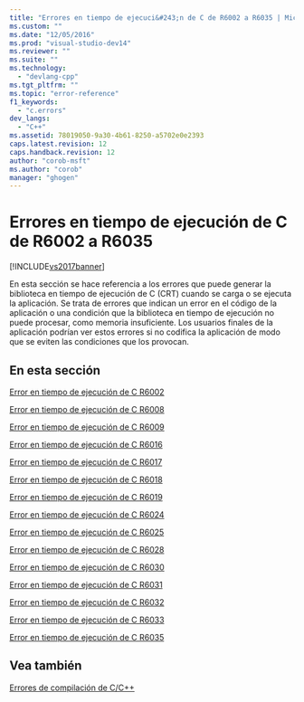 ```yaml
---
title: "Errores en tiempo de ejecuci&#243;n de C de R6002 a R6035 | Microsoft Docs"
ms.custom: ""
ms.date: "12/05/2016"
ms.prod: "visual-studio-dev14"
ms.reviewer: ""
ms.suite: ""
ms.technology: 
  - "devlang-cpp"
ms.tgt_pltfrm: ""
ms.topic: "error-reference"
f1_keywords: 
  - "c.errors"
dev_langs: 
  - "C++"
ms.assetid: 78019050-9a30-4b61-8250-a5702e0e2393
caps.latest.revision: 12
caps.handback.revision: 12
author: "corob-msft"
ms.author: "corob"
manager: "ghogen"
---
```

# Errores en tiempo de ejecuci&#243;n de C de R6002 a R6035
[!INCLUDE[vs2017banner](../../assembler/inline/includes/vs2017banner.md)]

En esta sección se hace referencia a los errores que puede generar la biblioteca en tiempo de ejecución de C \(CRT\) cuando se carga o se ejecuta la aplicación. Se trata de errores que indican un error en el código de la aplicación o una condición que la biblioteca en tiempo de ejecución no puede procesar, como memoria insuficiente. Los usuarios finales de la aplicación podrían ver estos errores si no codifica la aplicación de modo que se eviten las condiciones que los provocan.  
  
## En esta sección  
 [Error en tiempo de ejecución de C R6002](../../error-messages/tool-errors/c-runtime-error-r6002.md)  
  
 [Error en tiempo de ejecución de C R6008](../../error-messages/tool-errors/c-runtime-error-r6008.md)  
  
 [Error en tiempo de ejecución de C R6009](../../error-messages/tool-errors/c-runtime-error-r6009.md)  
  
 [Error en tiempo de ejecución de C R6016](../../error-messages/tool-errors/c-runtime-error-r6016.md)  
  
 [Error en tiempo de ejecución de C R6017](../../error-messages/tool-errors/c-runtime-error-r6017.md)  
  
 [Error en tiempo de ejecución de C R6018](../../error-messages/tool-errors/c-runtime-error-r6018.md)  
  
 [Error en tiempo de ejecución de C R6019](../../error-messages/tool-errors/c-runtime-error-r6019.md)  
  
 [Error en tiempo de ejecución de C R6024](../../error-messages/tool-errors/c-runtime-error-r6024.md)  
  
 [Error en tiempo de ejecución de C R6025](../../error-messages/tool-errors/c-runtime-error-r6025.md)  
  
 [Error en tiempo de ejecución de C R6028](../../error-messages/tool-errors/c-runtime-error-r6028.md)  
  
 [Error en tiempo de ejecución de C R6030](../../error-messages/tool-errors/c-runtime-error-r6030.md)  
  
 [Error en tiempo de ejecución de C R6031](../../error-messages/tool-errors/c-runtime-error-r6031.md)  
  
 [Error en tiempo de ejecución de C R6032](../../error-messages/tool-errors/c-runtime-error-r6032.md)  
  
 [Error en tiempo de ejecución de C R6033](../../error-messages/tool-errors/c-runtime-error-r6033.md)  
  
 [Error en tiempo de ejecución de C R6035](../../error-messages/tool-errors/c-runtime-error-r6035.md)  
  
## Vea también  
 [Errores de compilación de C\/C\+\+](../../error-messages/compiler-errors-1/c-cpp-build-errors.md)